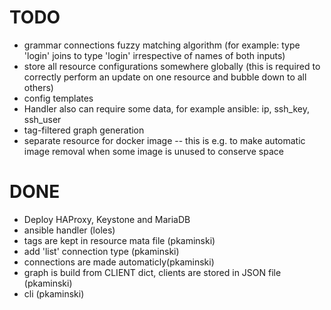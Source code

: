 # TODO

- grammar connections fuzzy matching algorithm (for example: type 'login' joins to type 'login' irrespective of names of both inputs)
- store all resource configurations somewhere globally (this is required to
  correctly perform an update on one resource and bubble down to all others)
- config templates
- Handler also can require some data, for example ansible:  ip, ssh_key, ssh_user 
- tag-filtered graph generation
- separate resource for docker image -- this is e.g. to make automatic image removal
  when some image is unused to conserve space

# DONE
- Deploy HAProxy, Keystone and MariaDB
- ansible handler (loles)
- tags are kept in resource mata file (pkaminski)
- add 'list' connection type (pkaminski)
- connections are made automaticly(pkaminski)
- graph is build from CLIENT dict, clients are stored in JSON file (pkaminski)
- cli (pkaminski)
